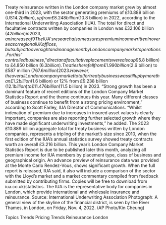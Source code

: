 Treaty reinsurance written in the London company market grew by almost one-third in 2023, with the sector generating premiums of £10.889 billion (US$14.2 billion), up from £8.248 billion ($10.8 billion) in 2022, according to the International Underwriting Association (IUA).
The total for direct and facultative contracts written by companies in London was £32.106 billion ($42 billion) in 2023, an increase of 9% on the previous year (£29.378 billion). Treaty business, however, expanded at a much faster pace and now accounts for 25% of the overall market figure, which the IUA said is the highest proportion for treaty recorded since the association began collecting data in 2010.
The IUA’s research also measures premium income written in overseas or regional UK offices, but subject to oversight and management by London company market operations. For this “controlled business,” direct and facultative placements were also up 9% from £4.455 billion ($5.8 billion) to £4.850 billion ($6.3 billion). Treaties here fell from £1.990 billion ($2.6 billion) to £587 million ($767.6 million) 2023. However, the overall London company market total for treaty business was still up by more than £1.2 billion ($1.6 billion) or 12% from £9.238 billion ($12.1 billion) to £11.476 billion ($11.5 billion) in 2023.
“Strong growth has been a dominant feature of recent editions of the London Company Market Statistics Report and the theme continues this year. Many different classes of business continue to benefit from a strong pricing environment,” according to Scott Farley, IUA Director of Communications.
“Whilst indexation of premium due to increases in insured asset values is clearly important, companies are also reporting further selected growth where they have made significant underwriting investments,” he added.
The 2023 £10.889 billion aggregate total for treaty business written by London companies, represents a tripling of the market’s size since 2010, when the first edition of the IUA’s annual statistics survey showed treaty contracts worth an overall £3.216 billion.
This year’s London Company Market Statistics Report is due to be published later this month, analyzing all premium income for IUA members by placement type, class of business and geographical origin. An advance preview of reinsurance data was provided at the Monte Carlo Rendez-Vous, shows significant growth. When the full report is released, IUA said, it also will include a comparison of the sector with the Lloyd’s market and a market commentary compiled from feedback submitted by contributing firms. Copies will be free to download from iua.co.uk/statistics.
The IUA is the representative body for companies in London, which provide international and wholesale insurance and reinsurance.
Source: International Underwriting Association
Photograph: A general view of the skyline of the financial district, is seen by the River Thames, in London, on Friday, Nov. 4, 2022. (AP Photo/Kin Cheung)

Topics
Trends
Pricing Trends
Reinsurance
London
